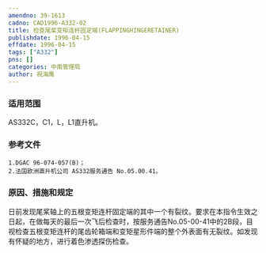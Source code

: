 ```yaml
---
amendno: 39-1613  
cadno: CAD1996-A332-02  
title: 检查尾桨变矩连杆固定端(FLAPPINGHINGERETAINER)  
publishdate: 1996-04-15  
effdate: 1996-04-15  
tags: ["A332"]  
pns: []  
categories: 中南管理局  
author: 祝海鹰  
---
```

  
### 适用范围  
AS332C，C1，L，L1直升机。  
  
<!--more-->  
### 参考文件  
    1.DGAC 96-074-057(B)；  
    2.法国欧洲直升机公司 AS332服务通告 No.05.00.41。  
  
### 原因、措施和规定  
日前发现尾桨轴上的五根变矩连杆固定端的其中一个有裂纹。要求在本指令生效之日起，在做每天的最后一次飞后检查时，按服务通告No.05-00-41中的2B段，目视检查五根变矩连杆的尾齿轮箱端和变矩星形件端的整个外表面有无裂纹。如发现有怀疑的地方，进行着色渗透探伤检查。  
